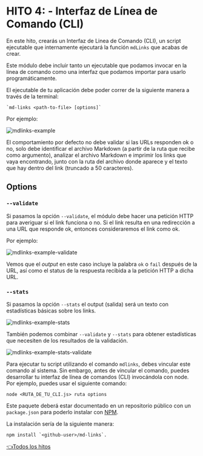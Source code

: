# **HITO 4:** - Interfaz de Línea de Comando (CLI)

En este hito, crearás un Interfaz de Linea de Comando (CLI), un script
ejecutable que internamente ejecutará la función `mdLinks` que acabas de crear.

Este módulo debe incluir tanto un ejecutable que podamos invocar en la
línea de comando como una interfaz que podamos importar para
usarlo programáticamente.

El ejecutable de tu aplicación debe poder correr de la siguiente manera a
través de la terminal:

```shell
`md-links <path-to-file> [options]`
```

Por ejemplo:

![mdlinks-example](https://github.com/Laboratoria/bootcamp/assets/123121338/7dcc83c4-873e-4ef8-b7d0-a15adb102680)

El comportamiento por defecto no debe validar si las URLs responden ok o no,
solo debe identificar el archivo Markdown (a partir de la ruta que recibe como
argumento), analizar el archivo Markdown e imprimir los links que vaya
encontrando, junto con la ruta del archivo donde aparece y el texto que hay
dentro del link (truncado a 50 caracteres).

## Options

### `--validate`

Si pasamos la opción `--validate`, el módulo debe hacer una petición HTTP para
averiguar si el link funciona o no. Si el link resulta en una redirección a una
URL que responde ok, entonces consideraremos el link como ok.

Por ejemplo:

![mdlinks-example-validate](https://github.com/Laboratoria/bootcamp/assets/123121338/502cbafc-b4ac-4734-85b3-1734f67af1d3)

Vemos que el _output_ en este caso incluye la palabra `ok` o `fail` después de
la URL, así como el status de la respuesta recibida a la petición HTTP a dicha
URL.

### `--stats`

Si pasamos la opción `--stats` el output (salida) será un texto con estadísticas
básicas sobre los links.

![mdlinks-example-stats](https://github.com/Laboratoria/bootcamp/assets/123121338/910720c6-aa3f-4d08-b076-c1add13c95f1)

También podemos combinar `--validate` y `--stats` para obtener estadísticas que
necesiten de los resultados de la validación.

![mdlinks-example-stats-validate](https://github.com/Laboratoria/bootcamp/assets/123121338/9d9971a0-866a-4c64-a890-4c62c3df3700)

Para ejecutar tu script utilizando el comando `mdlinks`, debes vincular este
comando al sistema. Sin embargo, antes de vincular el comando, puedes desarrollar
tu interfaz de línea de comandos (CLI) invocándola con node. Por ejemplo,
puedes usar el siguiente comando:

```shell
node <RUTA_DE_TU_CLI.js> ruta options
```

Este paquete deberá estar documentado en un repositorio público con un `package.json`
para poderlo instalar con [NPM](https://www.npmjs.com/).

La instalación sería de la siguiente manera:

```shell
npm install `<github-user>/md-links`.
```

[👈Todos los hitos](../README.md#6-hitos)
